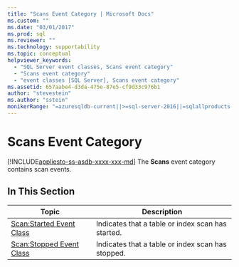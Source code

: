 ```yaml
---
title: "Scans Event Category | Microsoft Docs"
ms.custom: ""
ms.date: "03/01/2017"
ms.prod: sql
ms.reviewer: ""
ms.technology: supportability
ms.topic: conceptual
helpviewer_keywords: 
  - "SQL Server event classes, Scans event category"
  - "Scans event category"
  - "event classes [SQL Server], Scans event category"
ms.assetid: 657aabe4-d3da-475e-87e5-cf9d33c976b1
author: "stevestein"
ms.author: "sstein"
monikerRange: "=azuresqldb-current||>=sql-server-2016||=sqlallproducts-allversions||>=sql-server-linux-2017||=azuresqldb-mi-current"
---
```

# Scans Event Category
[!INCLUDE[appliesto-ss-asdb-xxxx-xxx-md](../../includes/appliesto-ss-asdb-xxxx-xxx-md.md)]
  The **Scans** event category contains scan events.  
  
## In This Section  
  
|Topic|Description|  
|-----------|-----------------|  
|[Scan:Started Event Class](../../relational-databases/event-classes/scan-started-event-class.md)|Indicates that a table or index scan has started.|  
|[Scan:Stopped Event Class](../../relational-databases/event-classes/scan-stopped-event-class.md)|Indicates that a table or index scan has stopped.|  
  
  

